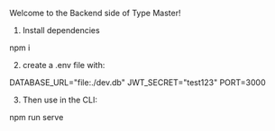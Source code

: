 Welcome to the Backend side of Type Master!

1. Install dependencies

npm i

2. create a .env file with:

DATABASE_URL="file:./dev.db"
JWT_SECRET="test123"
PORT=3000

3. Then use in the CLI:

npm run serve